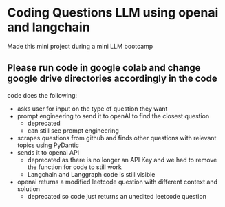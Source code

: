 # Coding Questions LLM using openai and langchain
Made this mini project during a mini LLM bootcamp

## Please run code in google colab and change google drive directories accordingly in the code

code does the following:
- asks user for input on the type of question they want
- prompt engineering to send it to openAI to find the closest question
  - deprecated
  - can still see prompt engineering
- scrapes questions from github and finds other questions with relevant topics using PyDantic
- sends it to openai API
  - deprecated as there is no longer an API Key and we had to remove the function for code to still work
  - Langchain and Langgraph code is still visible
- openai returns a modified leetcode question with different context and solution
  - deprecated so code just returns an unedited leetcode question
